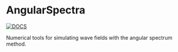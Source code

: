 # AngularSpectra

[![DOCS](https://img.shields.io/badge/docs-stable-blue.svg)](https://apkille.github.io/AngularSpectra.jl/stable)

Numerical tools for simulating wave fields with the angular spectrum method.
